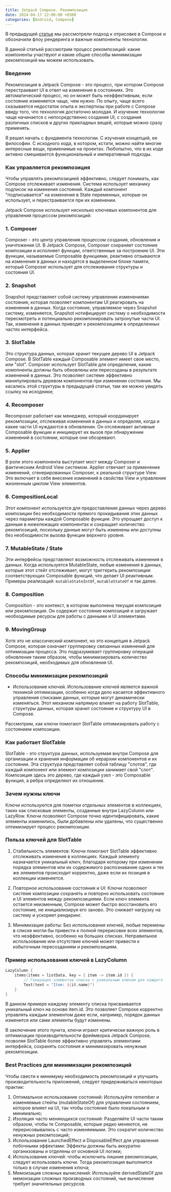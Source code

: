 ```yaml
---
title: Jetpack Compose. Рекомпозиция
date: 2024-04-17 22:00:00 +0300
categories: [Android, Compose]
---
```


В предыдущей [статье](https://marche1os.github.io/posts/compose-intro/) мы рассмотрели подход к отрисовке в Compose и обозначили флоу рендеринга и важные компоненты технологии. 

В данной статьей рассмотрим процесс рекомпозиций: какие компоненты участвуют и какие общие способы минимизации рекомпозиций мы можем использовать.

### Введение
Рекомпозиция в Jetpack Compose - это процесс, при котором Compose перестраивает UI в ответ на изменения в состояниях. 
Это автоматический процесс, но он может быть неэффективным, если состояние изменяется чаще, чем нужно.
По опыту, чаще всего сказывается недостаток опыта и экспертизы при работе с Compose ввиду того, что технология достаточно молодая.
И изучение технологии чаще начинается с непосредственно создания UI, с создания различных списков и других прикладных вещей, которые можно сразу применять.

Я решил начать с фундамента технологии. С изучения концепций, ее философии. С исходного кода, в котором, кстати, можно найти многие интересные вещи, применимые на проектах.
Любопытно, что в их коде активно смешивается функциональный и императивный подходы.

### Как управляется рекомпозиция
Чтобы управлять рекомпозицией эффективно, следует понимать, как Compose отслеживает изменения. Система использует механику подписок на изменения состояний. Каждый компонент "подписывается" на изменения в State переменных, которые он использует, и перестраивается при их изменении. 

Jetpack Compose использует несколько ключевых компонентов для управления процессом рекомпозиций:

### 1. Composer
Composer - это центр управления процессом создания, обновления и уничтожения UI. В Jetpack Compose, Composer сохраняет состояние композиции и исполняет функции, ответственные за построение UI. Эти функции, называемые Composable функциями, реактивно отзываются на изменения в данных и находятся в выделенном блоке памяти, который Composer использует для отслеживания структуры и состояния UI.

### 2. Snapshot
Snapshot представляет собой систему управления изменениями состояния, которая позволяет компонентам UI реагировать на изменения в данных. Когда состояние, управляемое через Snapshot систему, изменяется, Snapshot нотифицирует систему о необходимости пересмотреть и потенциально рекомпонировать затронутые части UI. Так, изменения в данных приводят к рекомпозициям в определенных частях интерфейса.

### 3. SlotTable
Это структура данных, которая хранит текущее дерево UI в Jetpack Compose. В SlotTable каждый Composable элемент имеет свое место, или "slot". Composer использует SlotTable для определения, какие комопненты должны быть обновлены или пересозданы в результате изменений в данных. Это позволяет системе эффективно манипулировать деревом компонентов при изменении состояния.
Мы касались этой структуры в предыдущей статьи, там же можно увидеть ссылку на исходники;

### 4. Recomposer
Recomposer работает как менеджер, который координирует рекомпозиции, отслеживая изменения в данных и определяя, когда и какие части UI нуждаются в обновлении. Он отслеживает активные Composable функции и инициирует их вызов при обнаружении изменений в состоянии, которые они обозревают.

### 5. Applier
В роли этого компонента выступает мост между Composer и фактическим Android View системом. Applier отвечает за применение изменений, сгенерированных Composer, к реальной структуре View. Это включает в себя внесение изменений в свойства View и управление жизненным циклом View элементов.

### 6. CompositionLocal
Этот компонент используется для предоставления данных через дерево композиции без необходимости прямого прокидывания этих данных через параметры каждой Composable функции. Это упрощает доступ к данным в нижележащих компонентах и сокращает количество рекомпозиций, поскольку данные могут быть изменены или доступны без необходимости вызова функции верхнего уровня.

### 7. MutableState / State
Эти интерфейсы представляют возможность отслеживать изменения в данных. Когда используется MutableState, любые изменения в данных, которые этот стейт отслеживает, могут триггерить рекомпозиции соответствующих Composable функций, что делает UI реактивным.
Примеры реализаций: `mutableStateIntOf`, `mutableStateOf` и так далее.

### 8. Composition
Composition - это контекст, в котором выполнена текущая композиция или рекомпозиция. 
Он содержит состояние композиций и загружает необходимые ресурсы для работы с данными и UI элементами.

### 9. MovingGroup
Хотя это не классический компонент, но это концепция в Jetpack Compose, которая означает группировку связанных изменений для оптимизации процесса. Это подразумевает группировку операций обновления таким образом, чтобы минимизировать количество рекомпозиций, необходимых для обновления UI.

### Способы минимизации рекомпозиций
- Использование ключей. Использование ключей является важной техникой оптимизации, особенно когда дело касается эффективного управления списками данных, которые могут динамически изменяться. Этот механизм напрямую влияет на работу SlotTable, структуры данных, которая хранит состояние и структуру UI в Compose. 

Рассмотрим, как ключи помогают SlotTable оптимизировать работу с состоянием композиции.

### Как работает SlotTable

SlotTable - это структура данных, используемая внутри Compose для организации и хранения информации об иерархии компонентов и их состоянии. 
Эта структура представляет собой таблицу "слотов", где каждый компонент или элемент композиции занимает свой "слот". 
Композиция здесь это дерево, где каждый узел - это Composable функция, а ребра определяют их отношения.

### Зачем нужны ключи

Ключи используются для пометки отдельных элементов в коллекциях, таких как списковые элементы, 
созданные внутри LazyColumn или LazyRow. 
Ключи позволяют Compose точно идентифицировать, какие элементы изменились, были добавлены или удалены, что существенно оптимизирует процесс рекомпозиции.

### Польза ключей для SlotTable

1. Стабильность элементов: Ключи помогают SlotTable эффективно отслеживать изменения в коллекциях. Каждый элементу назначается уникальный ключ, благодаря которому при изменении порядка элементов или их содержимого распознавание одних и тех же элементов происходит корректно, даже если их позиция в коллекции изменяется.

2. Повторное использование состояния и UI: Ключи позволяют системе композиции сохранять и повторно использовать состояние и UI элементов между рекомпозициями. 
Если ключ элемента остается неизменным, Compose может быстро восстановить его состояние, не инициализируя его заново. 
Это снижает нагрузку на систему и ускоряет рендеринг.

3. Минимизация работы: Без использования ключей, любые перемены в списке могли бы привести к полной перерисовке всех элементов, что неэффективно, особенно на больших списках. 
Неправильное использование или отсутствие ключей может привести к избыточным пересозданиям и рекомпозициям.

### Пример использования ключей в LazyColumn

```kotlin
LazyColumn {
    items(items = listData, key = { item -> item.id }) {
        // Генерация элементов списка с уникальным ключом для каждого
        Text(text = "Item: ${it.name}")
    }
}
```

В данном примере каждому элементу списка присваивается уникальный ключ на основе item.id. 
Это позволяет Compose корректно управлять каждым элементом даже если, например, порядок данных изменится или сами элементы будут изменены.

В заключение этого пункта, ключи играют критически важную роль в оптимизации производительности фреймворка Jetpack Compose, позволяя SlotTable более эффективно управлять элементами интерфейса, сохранять состояния и минимизировать ненужные рекомпозиции.


### Best Practices для минимизации рекомпозиций

Чтобы свести к минимуму необходимость рекомпозиций и улучшить производительность приложений, следует придерживаться некоторых практик:

1. Оптимальное использование состояний: Используйте remember и изменяемые стейты (mutableStateOf) для управления состоянием, которое влияет на UI, так чтобы состояние было локальным и минимально;
2. Изоляция часто меняющихся состояний: Разделяйте UI части таким образом, чтобы те Composable, которые редко меняются, не перерисовывались с часто изменяемыми. Это сократит количество ненужных рекомпозиций;
3. Использование LaunchedEffect и DisposableEffect для управления побочными эффектами: Эффекты должны быть аккуратно организованы и отделены от основной UI логики;
4. Использование ключей: чтобы исключить лишние рекомпозиции, следует использовать ключи. Тогда рекомпозиция выполнится только в случае изменения ключа;
5. Мемоизация сложных вычислений: Используйте derivedStateOf для мемоизации сложных производных состояний, чье вычисление требует значительных ресурсов.

